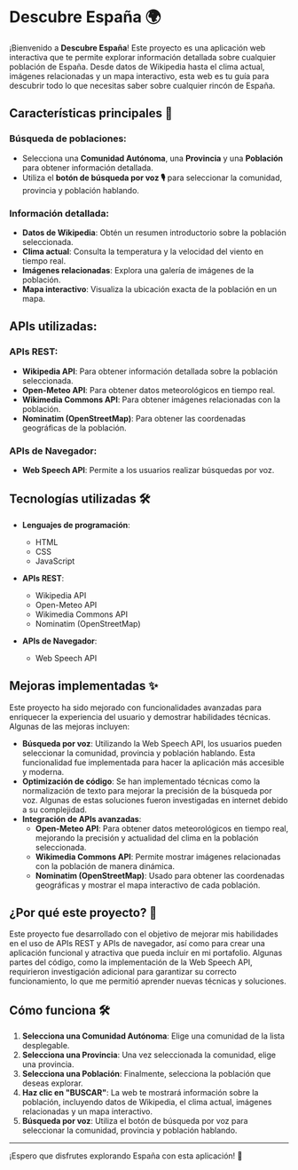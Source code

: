 # Descubre España 🌍

¡Bienvenido a **Descubre España**! Este proyecto es una aplicación web interactiva que te permite explorar información detallada sobre cualquier población de España. Desde datos de Wikipedia hasta el clima actual, imágenes relacionadas y un mapa interactivo, esta web es tu guía para descubrir todo lo que necesitas saber sobre cualquier rincón de España.

## Características principales 🚀

### Búsqueda de poblaciones:
- Selecciona una **Comunidad Autónoma**, una **Provincia** y una **Población** para obtener información detallada.
- Utiliza el **botón de búsqueda por voz 🎙️** para seleccionar la comunidad, provincia y población hablando.

### Información detallada:
- **Datos de Wikipedia**: Obtén un resumen introductorio sobre la población seleccionada.
- **Clima actual**: Consulta la temperatura y la velocidad del viento en tiempo real.
- **Imágenes relacionadas**: Explora una galería de imágenes de la población.
- **Mapa interactivo**: Visualiza la ubicación exacta de la población en un mapa.

## APIs utilizadas:

### APIs REST:
- **Wikipedia API**: Para obtener información detallada sobre la población seleccionada.
- **Open-Meteo API**: Para obtener datos meteorológicos en tiempo real.
- **Wikimedia Commons API**: Para obtener imágenes relacionadas con la población.
- **Nominatim (OpenStreetMap)**: Para obtener las coordenadas geográficas de la población.

### APIs de Navegador:
- **Web Speech API**: Permite a los usuarios realizar búsquedas por voz.

## Tecnologías utilizadas 🛠️

- **Lenguajes de programación**:
  - HTML
  - CSS
  - JavaScript

- **APIs REST**:
  - Wikipedia API
  - Open-Meteo API
  - Wikimedia Commons API
  - Nominatim (OpenStreetMap)
  
- **APIs de Navegador**:
  - Web Speech API

## Mejoras implementadas ✨

Este proyecto ha sido mejorado con funcionalidades avanzadas para enriquecer la experiencia del usuario y demostrar habilidades técnicas. Algunas de las mejoras incluyen:

- **Búsqueda por voz**: Utilizando la Web Speech API, los usuarios pueden seleccionar la comunidad, provincia y población hablando. Esta funcionalidad fue implementada para hacer la aplicación más accesible y moderna.
- **Optimización de código**: Se han implementado técnicas como la normalización de texto para mejorar la precisión de la búsqueda por voz. Algunas de estas soluciones fueron investigadas en internet debido a su complejidad.
- **Integración de APIs avanzadas**:
  - **Open-Meteo API**: Para obtener datos meteorológicos en tiempo real, mejorando la precisión y actualidad del clima en la población seleccionada.
  - **Wikimedia Commons API**: Permite mostrar imágenes relacionadas con la población de manera dinámica.
  - **Nominatim (OpenStreetMap)**: Usado para obtener las coordenadas geográficas y mostrar el mapa interactivo de cada población.


## ¿Por qué este proyecto? 🎯

Este proyecto fue desarrollado con el objetivo de mejorar mis habilidades en el uso de APIs REST y APIs de navegador, así como para crear una aplicación funcional y atractiva que pueda incluir en mi portafolio. Algunas partes del código, como la implementación de la Web Speech API, requirieron investigación adicional para garantizar su correcto funcionamiento, lo que me permitió aprender nuevas técnicas y soluciones.

## Cómo funciona 🛠️

1. **Selecciona una Comunidad Autónoma**: Elige una comunidad de la lista desplegable.
2. **Selecciona una Provincia**: Una vez seleccionada la comunidad, elige una provincia.
3. **Selecciona una Población**: Finalmente, selecciona la población que deseas explorar.
4. **Haz clic en "BUSCAR"**: La web te mostrará información sobre la población, incluyendo datos de Wikipedia, el clima actual, imágenes relacionadas y un mapa interactivo.
5. **Búsqueda por voz**: Utiliza el botón de búsqueda por voz para seleccionar la comunidad, provincia y población hablando.

---

¡Espero que disfrutes explorando España con esta aplicación! 🌟
